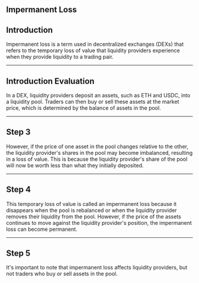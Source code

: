 ## Impermanent Loss


## Introduction

Impermanent loss is a term used in decentralized exchanges (DEXs) that refers to the temporary loss of value that liquidity providers experience when they provide liquidity to a trading pair.

    


---
## Introduction Evaluation

In a DEX, liquidity providers deposit an assets, such as ETH and USDC, into a liquidity pool. Traders can then buy or sell these assets at the market price, which is determined by the balance of assets in the pool.



    


---
## Step 3

However, if the price of one asset in the pool changes relative to the other, the liquidity provider's shares in the pool may become imbalanced, resulting in a loss of value. This is because the liquidity provider's share of the pool will now be worth less than what they initially deposited.



    


---
## Step 4

This temporary loss of value is called an impermanent loss because it disappears when the pool is rebalanced or when the liquidity provider removes their liquidity from the pool. However, if the price of the assets continues to move against the liquidity provider's position, the impermanent loss can become permanent.

    


---
## Step 5

It's important to note that impermanent loss affects liquidity providers, but not traders who buy or sell assets in the pool.

    
   